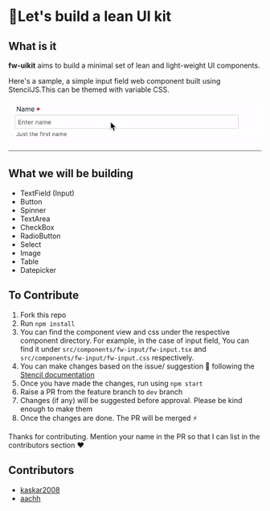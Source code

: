 # 🚩Let's build a lean UI kit

## What is it

**fw-uikit** aims to build a minimal set of lean and light-weight UI components. 

Here's a sample, a simple input field web component built using StencilJS.This can be themed with variable CSS.

![](samples/fw-input-demo.gif)

## What we will be building

- TextField (Input)
- Button
- Spinner
- TextArea 
- CheckBox
- RadioButton
- Select
- Image
- Table
- Datepicker

## To Contribute

1. Fork this repo
2. Run `npm install`
3. You can find the component view and css under the respective component directory. For example, in the case of input field, You can find it under `src/components/fw-input/fw-input.tsx` and `src/components/fw-input/fw-input.css` respectively. 
4. You can make changes based on the issue/ suggestion 🎉 following the [Stencil documentation](https://stenciljs.com/docs/component)
4. Once you have made the changes, run using `npm start`
5. Raise a PR from the feature branch to `dev` branch
6. Changes (if any) will be suggested before approval. Please be kind enough to make them
7. Once the changes are done. The PR will be merged ⚡️

Thanks for contributing. Mention your name in the PR so that I can list in the contributors section ♥️

## Contributors
- [kaskar2008](https://github.com/kaskar2008)
- [aachh](https://github.com/aachh)
